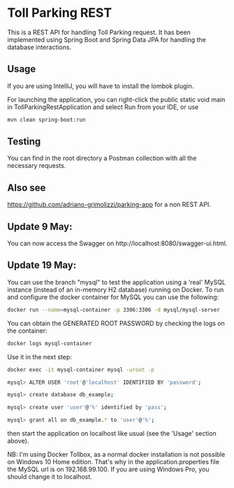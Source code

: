# Toll Parking REST

This is a REST API for handling Toll Parking request. It has been implemented using Spring Boot and Spring Data JPA for 
handling the database interactions.

## Usage
If you are using IntelliJ, you will have to install the lombok plugin.

For launching the application, you can right-click the public static void main in TollParkingRestApplication and select 
Run from your IDE, or use 
```bash
mvn clean spring-boot:run
```

## Testing
You can find in the root directory a Postman collection with all the necessary requests.

## Also see
https://github.com/adriano-grimolizzi/parking-app for a non REST API.

## Update 9 May:
You can now access the Swagger on http://localhost:8080/swagger-ui.html.

## Update 19 May:
You can use the branch "mysql" to test the application using a 'real' MySQL instance (instead of an in-memory H2 database) running on Docker. 
To run and configure the docker container for MySQL you can use the following:
```bash
docker run --name=mysql-container -p 3306:3306 -d mysql/mysql-server
```
You can obtain the GENERATED ROOT PASSWORD by checking the logs on the container:
```bash
docker logs mysql-container
```
Use it in the next step:
```bash
docker exec -it mysql-container mysql -uroot -p

mysql> ALTER USER 'root'@'localhost' IDENTIFIED BY 'password';

mysql> create database db_example;

mysql> create user 'user'@'%' identified by 'pass';

mysql> grant all on db_example.* to 'user'@'%'; 
```
then start the application on localhost like usual (see the 'Usage' section above).


NB: I'm using Docker Tollbox, as a normal docker installation is not possible on Windows 10 Home edition. That's why in the application.properties file the MySQL url is on 192.168.99.100. If you are using Windows Pro, you should change it to localhost.
